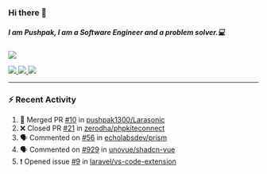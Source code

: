 ### Hi there 👋

##### I am Pushpak, I am a Software Engineer and a problem solver.💻

<a href='https://twitter.com/pushpak1300'><a href="https://pushpak1300.me/" target="_blank">
  <img src="https://img.shields.io/badge/website-%23E34F26.svg?&style=for-the-badge" />
</a> 
 
 <a href="https://twitter.com/pushpak1300" target="_blank">
  <img src="https://img.shields.io/badge/twitter-%231DA1F2.svg?&style=for-the-badge&logo=twitter&logoColor=white" />
</a> 

<a href="https://www.linkedin.com/in/pushpak-c-286b17b1/" target="_blank">
  <img src="https://img.shields.io/badge/linkedin-%230077B5.svg?&style=for-the-badge&logo=linkedin&logoColor=white" />
</a> 

<a href="https://dev.to/pushpak1300/" target="_blank">
  <img src="http://img.shields.io/badge/dev.to-gray?style=for-the-badge&logo=dev.to&?logoColor=white?logoWidth=100?label=" />
</a> 


</p>

---

### ⚡ Recent Activity

<!--START_SECTION:activity-->
1. 🎉 Merged PR [#10](https://github.com/pushpak1300/Larasonic/pull/10) in [pushpak1300/Larasonic](https://github.com/pushpak1300/Larasonic)
2. ❌ Closed PR [#21](https://github.com/zerodha/phpkiteconnect/pull/21) in [zerodha/phpkiteconnect](https://github.com/zerodha/phpkiteconnect)
3. 🗣 Commented on [#56](https://github.com/echolabsdev/prism/issues/56#issuecomment-2550924333) in [echolabsdev/prism](https://github.com/echolabsdev/prism)
4. 🗣 Commented on [#929](https://github.com/unovue/shadcn-vue/issues/929#issuecomment-2547508997) in [unovue/shadcn-vue](https://github.com/unovue/shadcn-vue)
5. ❗ Opened issue [#9](https://github.com/laravel/vs-code-extension/issues/9) in [laravel/vs-code-extension](https://github.com/laravel/vs-code-extension)
<!--END_SECTION:activity-->
